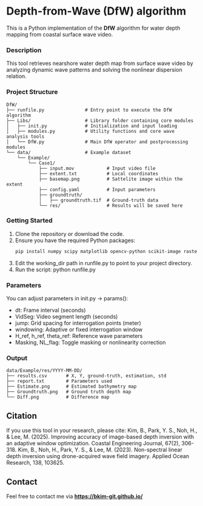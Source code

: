 # Depth-from-Wave (DfW) algorithm

This is a Python implementation of the **DfW** algorithm for water depth mapping from coastal surface wave video.

### Description
This tool retrieves nearshore water depth map from surface wave video by analyzing dynamic wave patterns and solving the nonlinear dispersion relation.

### Project Structure
```
DfW/  
├── runfile.py               # Entry point to execute the DfW algorithm  
├── Libs/                    # Library folder containing core modules  
│   ├── init.py              # Initialization and input loading  
│   ├── modules.py           # Utility functions and core wave analysis tools  
│   └── DfW.py               # Main DfW operator and postprocessing modules  
└── data/                    # Example dataset  
    └── Example/
        └── Case1/  
            ├── input.mov            # Input video file
            ├── extent.txt           # Local coordinates
            ├── basemap.png          # Sattelite image within the extent
            ├── config.yaml          # Input parameters
            ├── groundtruth/    
            │   ├── groundtruth.tif  # Ground-truth data
            └── res/                 # Results will be saved here
```


### Getting Started
1. Clone the repository or download the code.
2. Ensure you have the required Python packages:
   ```bash
   pip install numpy scipy matplotlib opencv-python scikit-image rasterio pydmd
3. Edit the working_dir path in runfile.py to point to your project directory.
4. Run the script:
   python runfile.py

### Parameters
You can adjust parameters in init.py → params():
- dt: Frame interval (seconds)
- VidSeg: Video segment length (seconds)
- jump: Grid spacing for interrogation points (meter)
- windowing: Adaptive or fixed interrogation window
- H_ref, h_ref, theta_ref: Reference wave parameters
- Masking, NL_flag: Toggle masking or nonlinearity correction

### Output

```
data/Example/res/YYYY-MM-DD/
├── results.csv       # X, Y, ground-truth, estimation, std
├── report.txt        # Parameters used
├── Estimate.png      # Estimated bathymetry map
├── Groundtruth.png   # Ground truth depth map
└── Diff.png          # Difference map
```


## Citation
If you use this tool in your research, please cite:
Kim, B., Park, Y. S., Noh, H., & Lee, M. (2025). Improving accuracy of image-based depth inversion with an adaptive window optimization. Coastal Engineering Journal, 67(2), 306-318.
Kim, B., Noh, H., Park, Y. S., & Lee, M. (2023). Non-spectral linear depth inversion using drone-acquired wave field imagery. Applied Ocean Research, 138, 103625.
## Contact
Feel free to contact me via **https://bkim-git.github.io/**
